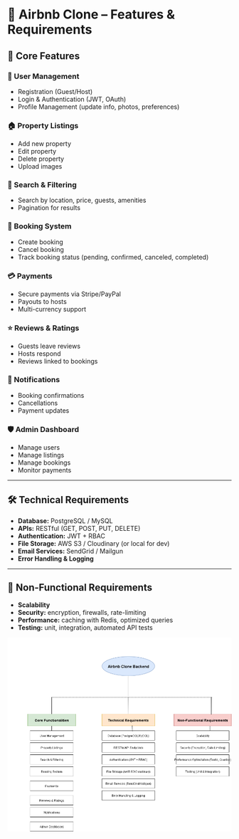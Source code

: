 # 🏡 Airbnb Clone – Features & Requirements

## 🔑 Core Features

### 👤 User Management
- Registration (Guest/Host)
- Login & Authentication (JWT, OAuth)
- Profile Management (update info, photos, preferences)

### 🏠 Property Listings
- Add new property
- Edit property
- Delete property
- Upload images

### 🔎 Search & Filtering
- Search by location, price, guests, amenities
- Pagination for results

### 📅 Booking System
- Create booking
- Cancel booking
- Track booking status (pending, confirmed, canceled, completed)

### 💳 Payments
- Secure payments via Stripe/PayPal
- Payouts to hosts
- Multi-currency support

### ⭐ Reviews & Ratings
- Guests leave reviews
- Hosts respond
- Reviews linked to bookings

### 🔔 Notifications
- Booking confirmations
- Cancellations
- Payment updates

### 🛡️ Admin Dashboard
- Manage users
- Manage listings
- Manage bookings
- Monitor payments

---

## 🛠 Technical Requirements
- **Database:** PostgreSQL / MySQL  
- **APIs:** RESTful (GET, POST, PUT, DELETE)  
- **Authentication:** JWT + RBAC  
- **File Storage:** AWS S3 / Cloudinary (or local for dev)  
- **Email Services:** SendGrid / Mailgun  
- **Error Handling & Logging**  

---

## 🚀 Non-Functional Requirements
- **Scalability**  
- **Security:** encryption, firewalls, rate-limiting  
- **Performance:** caching with Redis, optimized queries  
- **Testing:** unit, integration, automated API tests  


![alt text](Diagram.png)